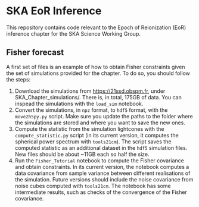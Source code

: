 # SKA EoR Inference

This repository contains code relevant to the Epoch of Reionization (EoR) inference chapter for the SKA Science Working Group.

## Fisher forecast

A first set of files is an example of how to obtain Fisher constraints given the set of simulations provided for the chapter. To do so, you should follow the steps:
1. Download the simulations from https://21ssd.obspm.fr, under SKA_Chapter_simulations/. There is, in total, 175GB of data. You can inspead the simulations with the `load_sim` notebook.
2. Convert the simulations, in `npz` format, to `hdf5` format, with the `move2h5py.py` script. Make sure you update the paths to the folder where the simulations are stored and where you want to save the new ones.
3. Compute the statistic from the simulation lightcones with the `compute_statistic.py` script (in its current version, it computes the spherical power spectrum with `tools21cm`). The script saves the computed statistic as an additional dataset in the `hdf5` simulation files. New files should be about ~11GB each so half the size.
4. Run the `Fisher_Tutorial` notebook to compute the Fisher covariance and obtain constraints. In its current version, the notebook computes a data covariance from sample variance between different realisations of the simulation. Future versions should include the noise covariance from noise cubes computed with `tools21cm`. The notebook has some intermediate results, such as checks of the convergence of the Fisher covariance.
